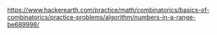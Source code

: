 https://www.hackerearth.com/practice/math/combinatorics/basics-of-combinatorics/practice-problems/algorithm/numbers-in-a-range-be689998/
